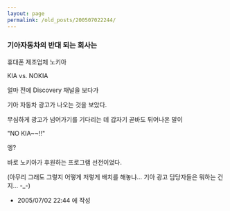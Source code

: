 ```yaml
---
layout: page
permalink: /old_posts/200507022244/
---
```


### 기아자동차의 반대 되는 회사는

휴대폰 제조업체 노키아

KIA vs. NOKIA



<a name="300489_1"></a>얼마 전에 Discovery 채널을 보다가

기아 자동차 광고가 나오는 것을 보았다.

무심하게 광고가 넘어가기를 기다리는 데 갑자기 곧바도 튀어나온 말이

"NO KIA~~!!"

엥?

바로 노키아가 후원하는 프로그램 선전이었다.

(아무리 그래도 그렇지 어떻게 저렇게 배치를 해놓냐... 기아 광고 담당자들은 뭐하는 건지... -_-)





- 2005/07/02 22:44 에 작성